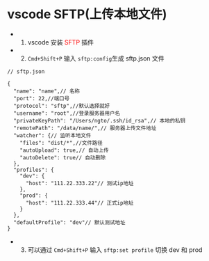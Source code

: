 # vscode SFTP(上传本地文件)

- 1. vscode 安装 <font color=red>SFTP</font> 插件
- 2. <code>Cmd+Shift+P</code> 输入 <code>sftp:config</code>生成 sftp.json 文件

```dotnetcli
// sftp.json

{
  "name": "name",// 名称
  "port": 22,//端口号
  "protocol": "sftp",//默认选择就好
  "username": "root",//登录服务器用户名
  "privateKeyPath": "/Users/ngto/.ssh/id_rsa",// 本地的私钥
  "remotePath": "/data/name/",// 服务器上传文件地址
  "watcher": {// 监听本地文件
    "files": "dist/*",//文件路径
    "autoUpload": true,// 自动上传
    "autoDelete": true// 自动删除
  },
  "profiles": {
    "dev": {
      "host": "111.22.333.22"// 测试ip地址
    },
    "prod": {
      "host": "111.22.333.44"// 正式ip地址
    }
  },
  "defaultProfile": "dev"// 默认测试地址
}
```

- 3. 可以通过 <code>Cmd+Shift+P</code> 输入 <code>sftp:set profile</code> 切换 dev 和 prod
